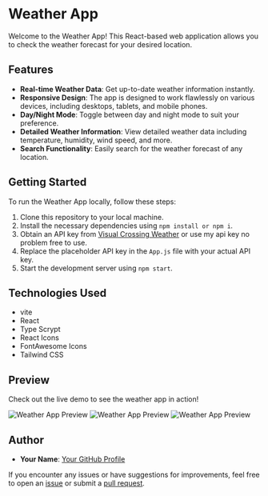 # Weather App

Welcome to the Weather App! This React-based web application allows you to check the weather forecast for your desired location.

## Features

- **Real-time Weather Data**: Get up-to-date weather information instantly.
- **Responsive Design**: The app is designed to work flawlessly on various devices, including desktops, tablets, and mobile phones.
- **Day/Night Mode**: Toggle between day and night mode to suit your preference.
- **Detailed Weather Information**: View detailed weather data including temperature, humidity, wind speed, and more.
- **Search Functionality**: Easily search for the weather forecast of any location.

## Getting Started

To run the Weather App locally, follow these steps:

1. Clone this repository to your local machine.
2. Install the necessary dependencies using `npm install or npm i`.
3. Obtain an API key from [Visual Crossing Weather](https://www.visualcrossing.com/weather/weather-data-services#/login) or use my api key no problem free to use.
4. Replace the placeholder API key in the `App.js` file with your actual API key.
5. Start the development server using `npm start`.

## Technologies Used

- vite
- React
- Type Scrypt
- React Icons
- FontAwesome Icons
- Tailwind CSS

## Preview

Check out the live demo [](https://weather-app-tawny-zeta-38.vercel.app/) to see the weather app in action!

![Weather App Preview](privew1.png)
![Weather App Preview](privew2.png)
![Weather App Preview](privew3.png)

<!-- ## License -->

<!-- This project is licensed under the MIT License - see the [LICENSE](LICENSE) file for details. -->

## Author

- **Your Name**: [Your GitHub Profile](https://github.com/Ali-Umed)

If you encounter any issues or have suggestions for improvements, feel free to open an [issue](https://github.com/Ali-Umed/weather-app/issues) or submit a [pull request](https://github.com/Ali-Umed/weather-app/pulls).
